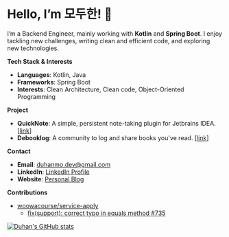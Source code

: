 # Hello, I’m 모두한! 👋

I’m a Backend Engineer, mainly working with **Kotlin** and **Spring Boot**.
I enjoy tackling new challenges, writing clean and efficient code, and exploring new technologies.

**Tech Stack & Interests**
- **Languages**: Kotlin, Java
- **Frameworks**: Spring Boot
- **Interests**: Clean Architecture, Clean code, Object-Oriented Programming

**Project**
- **QuickNote**: A simple, persistent note-taking plugin for Jetbrains IDEA. [[link](https://plugins.jetbrains.com/plugin/26492-quicknote)]
- **Debooklog**: A community to log and share books you've read. [[link](https://debooklog.vercel.app/)]

**Contact**
- **Email**: duhanmo.dev@gmail.com
- **LinkedIn**: [LinkedIn Profile](https://www.linkedin.com/in/%EB%91%90%ED%95%9C-%EB%AA%A8-155089339/)
- **Website**: [Personal Blog](https://duhanmo-log.vercel.app/)

**Contributions**
- [woowacourse/service-apply](https://github.com/woowacourse/service-apply)
  - [fix(support): correct typo in equals method #735](https://github.com/woowacourse/service-apply/pull/735)


[![Duhan's GitHub stats](https://github-readme-stats.vercel.app/api?username=duhanmo)](https://github.com/anuraghazra/github-readme-stats)

